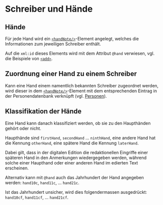 # Schreiber und Hände

## Hände

Für jede Hand wird ein [`<handNote/>`](handNote.de.md)-Element angelegt,
welches die Informationen zum jeweiligen Schreiber enthält.

Auf die `xml:id` dieses Elements wird mit dem Attribut `@hand` verwiesen,
vgl. die Beispiele von [`<add>`](add.de.md).

## Zuordnung einer Hand zu einem Schreiber

Kann eine Hand einem namentlich bekannten Schreiber zugeordnet werden,
wird dieser in dem [`<handNote/>`](handNote.de.md)-Element mit dem
entsprechenden Eintrag in der Personendatenbank verknüpft (vgl.
[Personen](persons.de.md)).

## Klassifikation der Hände

Eine Hand kann danach klassifiziert werden, ob sie zu den Haupthänden gehört
oder nicht.

Haupthände sind `firstHand`, `secondHand` ... `ninthHand`,
eine andere Hand hat die Kennung `otherHand`,
eine spätere Hand die Kennung `laterHand`.

Dabei gilt, dass in der digitalen Edition die redaktionellen Eingriffe einer
späteren Hand in den Anmerkungen wiedergegeben werden, während solche einer
Haupthand oder einer anderen Hand im edierten Text erscheinen.

Alternativ kann mit `@hand` auch das Jahrhundert der Hand angegeben werden:
`hand10c`, `hand11c`, ... `hand21c`.

Ist das Jahrhundert unsicher, wird dies folgendermassen ausgedrückt:
`hand10cf`, `hand11cf`, ... `hand21cf`.
